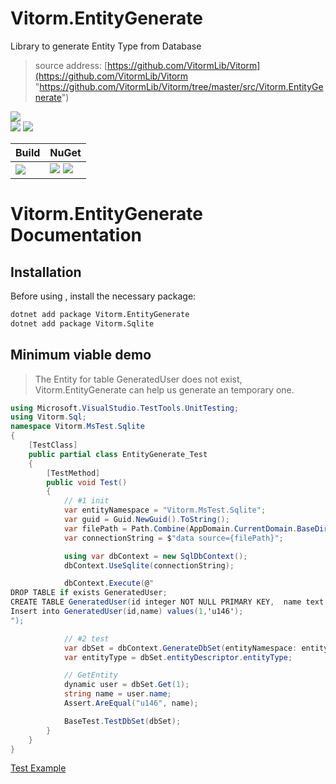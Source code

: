 ﻿
# Vitorm.EntityGenerate
Library to generate Entity Type from Database
> source address: [https://github.com/VitormLib/Vitorm](https://github.com/VitormLib/Vitorm "https://github.com/VitormLib/Vitorm/tree/master/src/Vitorm.EntityGenerate")        

![](https://img.shields.io/github/license/VitormLib/Vitorm.svg)  
![](https://img.shields.io/github/repo-size/VitormLib/Vitorm.svg)  ![](https://img.shields.io/github/last-commit/VitormLib/Vitorm.svg)  
 

| Build | NuGet |
| -------- | -------- |
|![](https://github.com/VitormLib/Vitorm/workflows/ki_devops3/badge.svg) | [![](https://img.shields.io/nuget/v/Vitorm.EntityGenerate.svg)](https://www.nuget.org/packages/Vitorm.EntityGenerate) ![](https://img.shields.io/nuget/dt/Vitorm.EntityGenerate.svg) |




# Vitorm.EntityGenerate Documentation    
 
## Installation    
Before using , install the necessary package:
``` bash
dotnet add package Vitorm.EntityGenerate
dotnet add package Vitorm.Sqlite
```

## Minimum viable demo
> The Entity for table GeneratedUser does not exist, Vitorm.EntityGenerate can help us generate an temporary one.     

``` csharp
using Microsoft.VisualStudio.TestTools.UnitTesting;
using Vitorm.Sql;
namespace Vitorm.MsTest.Sqlite
{
    [TestClass]
    public partial class EntityGenerate_Test
    {
        [TestMethod]
        public void Test()
        {
            // #1 init
            var entityNamespace = "Vitorm.MsTest.Sqlite";
            var guid = Guid.NewGuid().ToString();
            var filePath = Path.Combine(AppDomain.CurrentDomain.BaseDirectory, $"{guid}.sqlite.db");
            var connectionString = $"data source={filePath}";

            using var dbContext = new SqlDbContext();
            dbContext.UseSqlite(connectionString);

            dbContext.Execute(@"
DROP TABLE if exists GeneratedUser;
CREATE TABLE GeneratedUser(id integer NOT NULL PRIMARY KEY,  name text DEFAULT NULL);
Insert into GeneratedUser(id,name) values(1,'u146');
");

            // #2 test
            var dbSet = dbContext.GenerateDbSet(entityNamespace: entityNamespace, tableName: "GeneratedUser");
            var entityType = dbSet.entityDescriptor.entityType;

            // GetEntity
            dynamic user = dbSet.Get(1);
            string name = user.name;
            Assert.AreEqual("u146", name);

            BaseTest.TestDbSet(dbSet);
        }
    }
}

```
 

[Test Example](https://github.com/VitormLib/Vitorm/tree/master/test/Vitorm.EntityGenerate.MsTest)    